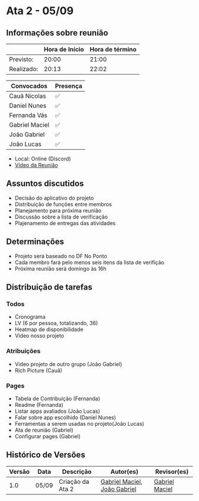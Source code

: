 # Ata 2 - 05/09

## Informações sobre reunião

|            | Hora de Início | Hora de término |
| ---------- | -------------- | --------------- |
| Previsto:  | 20:00           | 21:00            |
| Realizado: | 20:13           | 22:02            |

| Convocados     | Presença  |
|------------    | --------- |
| Cauã Nicolas   |✅         |
| Daniel Nunes   |✅         |
| Fernanda Vás   |✅         |
| Gabriel Maciel |✅         |
| João Gabriel   |✅         |
| João Lucas     |✅         |

- Local: Online (Discord)
- [Vídeo da Reunião](https://www.youtube.com/watch?v=nVGP28vjJ2k&ab_channel=Jo%C3%A3oGabrielM)

## Assuntos discutidos

- Decisão do aplicativo do projeto
- Distribuição de funções entre membros
- Planejamento para próxima reunião
- Discussão sobre a lista de verificação
- Plajenamento de entregas das atividades

## Determinações

- Projeto será baseado no DF No Ponto
- Cada membro fará pelo menos seis itens da lista de verifição
- Próxima reunião será domingo às 16h

## Distribuição de tarefas

### Todos

- Cronograma
- LV (6 por pessoa, totalizando, 36)
- Heatmap de disponibilidade
- Video nosso projeto

### Atribuições

- Video projeto de outro grupo (João Gabriel)
- Rich Picture (Cauã)

### Pages

- Tabela de Contribuição (Fernanda)
- Readme (Fernanda)
- Listar apps avaliados (João Lucas)
- Falar sobre app escolhido (Daniel Nunes)
- Ferramentas a serem usadas no projeto(João Lucas)
- Ata de reunião (Gabriel)
- Configurar pages (Gabriel)

## Histórico de Versões

| Versão | Data | Descrição | Autor(es) | Revisor(es) |
| ------ | ---- | --------- | --------  | ----------- |
| 1.0 | 05/09 | Criação da Ata 2 | [Gabriel Maciel](https://github.com/GabrielMacielBR), [João Gabriel](https://github.com/JoaoComTil) | [Gabriel Maciel](https://github.com/GabrielMacielBR) |
